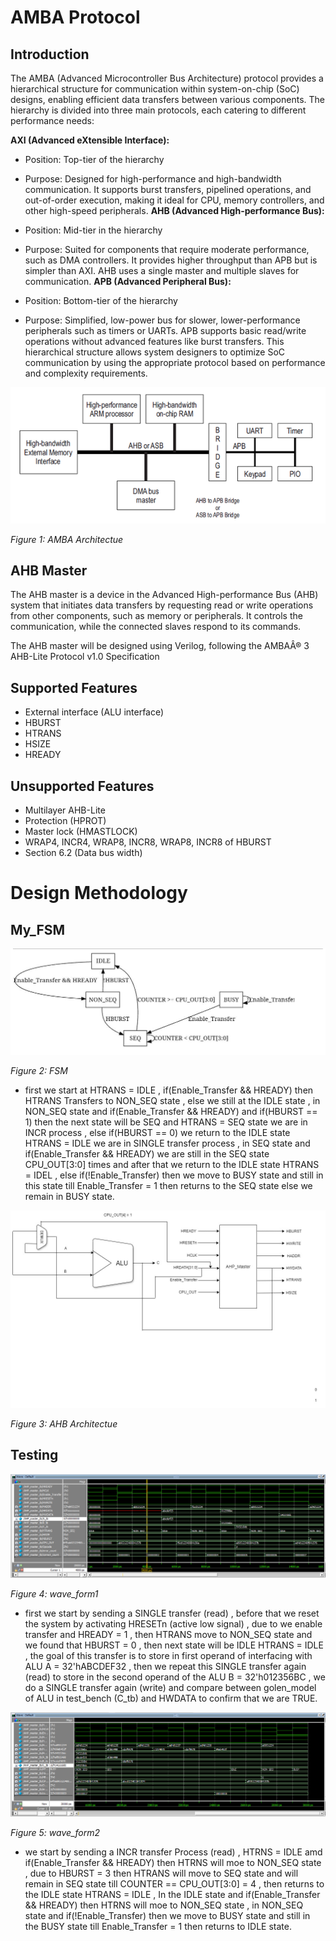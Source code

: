 # AMBA Protocol
## Introduction
The AMBA (Advanced Microcontroller Bus Architecture) protocol provides a hierarchical structure for communication within system-on-chip (SoC) designs, enabling efficient data transfers between various components. The hierarchy is divided into three main protocols, each catering to different performance needs:

**AXI (Advanced eXtensible Interface):**

- Position: Top-tier of the hierarchy
- Purpose: Designed for high-performance and high-bandwidth communication. It supports burst transfers, pipelined operations, and out-of-order execution, making it ideal for CPU, memory controllers, and other high-speed peripherals.
**AHB (Advanced High-performance Bus):**

- Position: Mid-tier in the hierarchy
- Purpose: Suited for components that require moderate performance, such as DMA controllers. It provides higher throughput than APB but is simpler than AXI. AHB uses a single master and multiple slaves for communication.
**APB (Advanced Peripheral Bus):**

- Position: Bottom-tier of the hierarchy
- Purpose: Simplified, low-power bus for slower, lower-performance peripherals such as timers or UARTs. APB supports basic read/write operations without advanced features like burst transfers.
This hierarchical structure allows system designers to optimize SoC communication by using the appropriate protocol based on performance and complexity requirements.

![AMBA Archeticture](image/AMBA.png)

*Figure 1: AMBA Architectue*

## AHB Master
The AHB master is a device in the Advanced High-performance Bus (AHB) system that initiates data transfers by requesting read or write operations from other components, such as memory or peripherals. It controls the communication, while the connected slaves respond to its commands.

The AHB master will be designed using Verilog, following the AMBAÂ® 3 AHB-Lite Protocol v1.0 Specification

## Supported Features

- External interface (ALU interface)
- HBURST
- HTRANS
- HSIZE
- HREADY

## Unsupported Features

- Multilayer AHB-Lite
- Protection (HPROT)
- Master lock (HMASTLOCK)
- WRAP4, INCR4, WRAP8, INCR8, WRAP8, INCR8 of HBURST
- Section 6.2  (Data bus width)

# Design Methodology 

<!--FSM -->
## My_FSM

![AHB_Master_FSM](image/fsm.png)

*Figure 2: FSM*

 - first we start at HTRANS = IDLE , if(Enable_Transfer && HREADY) then HTRANS Transfers to NON_SEQ state , else we still at the IDLE state , in NON_SEQ state and if(Enable_Transfer && HREADY) and if(HBURST == 1) then the next state will be SEQ and HTRANS = SEQ state we are in INCR process , else if(HBURST == 0) we return to the IDLE state HTRANS = IDLE we are in SINGLE transfer process , in SEQ state and if(Enable_Transfer && HREADY) we are still in the SEQ state CPU_OUT[3:0] times and after that we return to the IDLE state HTRANS = IDEL , else if(!Enable_Transfer) then we move to BUSY state and still in this state till Enable_Transfer = 1 then returns to the SEQ state else we remain in BUSY state.

<!--Architecture -->

![AHB Archeticture](image/AHB.png)

*Figure 3: AHB Architectue*

## Testing 

![Wave_Form_1](image/Wave_1.png)

*Figure 4: wave_form1*

- first we start by sending a SINGLE transfer (read) , before that we reset the system by activating HRESETn (active low signal) , due to we enable transfer and HREADY = 1 , then HTRANS move to NON_SEQ state and we found that HBURST = 0 , then next state will be IDLE HTRANS = IDLE , the goal of this transfer is to store in first operand of interfacing with ALU A = 32'hABCDEF32 , then we repeat this SINGLE transfer again (read) to store in the second operand of the ALU B = 32'h012356BC , we do a SINGLE transfer again (write) and compare between golen_model of ALU in test_bench (C_tb) and HWDATA to confirm that we are TRUE.

![Wave_Form_2](image/Wave_2.png)

*Figure 5: wave_form2*

- we start by sending a INCR transfer Process (read) , HTRNS = IDLE amd if(Enable_Transfer && HREADY) then HTRNS will moe to NON_SEQ state , due to HBURST = 3 then HTRANS will move to SEQ state and will remain in SEQ state till COUNTER == CPU_OUT[3:0] = 4 , then returns to the IDLE state HTRANS = IDLE , In the IDLE state and if(Enable_Transfer && HREADY) then HTRNS will moe to NON_SEQ state , in NON_SEQ state and if(!Enable_Transfer) then we move to BUSY state and still in the BUSY state till Enable_Transfer = 1 then returns to IDLE state.








